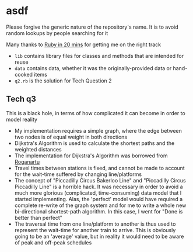 # asdf
Please forgive the generic nature of the repository's name.  It is to avoid random lookups by people searching for it

Many thanks to [Ruby in 20 mins](https://www.ruby-lang.org/en/documentation/quickstart/) for getting me on the right track
* `lib` contains library files for classes and methods that are intended for reuse
* `data` contains data, whether it was the originally-provided data or hand-cooked items
* `q2.rb` is the solution for Tech Question 2


## Tech q3
This is a black hole, in terms of how complicated it can become in order to model reality
* My implementation requires a simple graph, where the edge between two nodes is of equal weight in both directions
* Dijkstra's Algorithm is used to calculate the shortest paths and the weighted distances
* The implementation for Dijkstra's Algorithm was borrowed from [Roganartu](https://gist.github.com/roganartu/9407316)
* Travel times between stations is fixed, and cannot be made to account for the wait-time suffered by changing line/platforms
* The concept of "Piccadilly Circus Bakerloo Line" and "Piccadilly Circus Piccadilly Line" is a horrible hack.  It was necessary in order to avoid a much more glorious (complicated, time-consuming) data model that I started implementing.  Alas, the 'perfect' model would have required a complete re-write of the graph system and for me to write a whole new bi-directional shortest-path algorithm.  In this case, I went for "Done is better than perfect" 
* The traversal time from one line/platform to another is thus used to represent the wait-time for another train to arrive.  This is obviously going to be an 'average' value, but in reality it would need to be aware of peak and off-peak schedules
